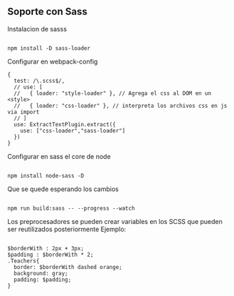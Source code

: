 ## Soporte con Sass


Instalacion de sasss
```

npm install -D sass-loader
```
Configurar en webpack-config

```
{
  test: /\.scss$/,
  // use: [
  //   { loader: "style-loader" }, // Agrega el css al DOM en un <style>
  //   { loader: "css-loader" }, // interpreta los archivos css en js via import
  // ]
  use: ExtractTextPlugin.extract({
    use: ["css-loader","sass-loader"]
  })
}
```

Configurar en sass el core de node

```

npm install node-sass -D
```

Que se quede esperando los cambios
```

npm run build:sass -- --progress --watch
```

Los preprocesadores se pueden crear variables en los SCSS que pueden ser reutilizados posteriormente
Ejemplo:

```

$borderWith : 2px + 3px;
$padding : $borderWith * 2;
.Teachers{
  border: $borderWith dashed orange;
  background: gray;
  padding: $padding;
}

```
